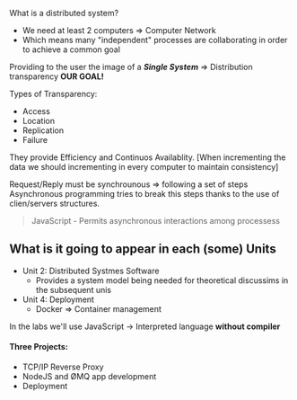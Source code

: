 What is a distributed system?
- We need at least 2 computers => Computer Network
- Which means many "independent" processes are collaborating in order to achieve a common goal

Providing to the user the image of a ***Single System*** => Distribution transparency **OUR GOAL!** 

Types of Transparency: 
* Access
* Location 
* Replication
* Failure

They provide Efficiency and Continuos Availablity.
[When incrementing the data we should incrementing in every computer to maintain consistency]

Request/Reply must be synchrounous => following a set of steps
Asynchronous programming tries to break this steps thanks to the use of clien/servers structures.
> JavaScript - Permits asynchronous interactions among processess

## What is it going to appear in each (some) Units
+ Unit 2: Distributed Systmes Software
    + Provides a system model being needed for theoretical discussims in the subsequent unis
+ Unit 4: Deployment
    + Docker => Container management   

In the labs we'll use JavaScript -> Interpreted language **without compiler**
#### Three Projects:
+ TCP/IP Reverse Proxy
+ NodeJS and ØMQ app development
+ Deployment




























